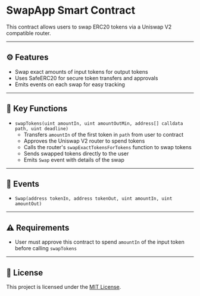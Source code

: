 # SwapApp Smart Contract

This contract allows users to swap ERC20 tokens via a Uniswap V2 compatible router.

---

## ⚙️ Features

- Swap exact amounts of input tokens for output tokens
- Uses SafeERC20 for secure token transfers and approvals
- Emits events on each swap for easy tracking

---

## 📝 Key Functions

- `swapTokens(uint amountIn, uint amountOutMin, address[] calldata path, uint deadline)`
  - Transfers `amountIn` of the first token in `path` from user to contract
  - Approves the Uniswap V2 router to spend tokens
  - Calls the router's `swapExactTokensForTokens` function to swap tokens
  - Sends swapped tokens directly to the user
  - Emits `Swap` event with details of the swap

---

## 📢 Events

- `Swap(address tokenIn, address tokenOut, uint amountIn, uint amountOut)`

---

## ⚠️ Requirements

- User must approve this contract to spend `amountIn` of the input token before calling `swapTokens`

---

## 📄 License

This project is licensed under the [MIT License](https://opensource.org/licenses/MIT).
